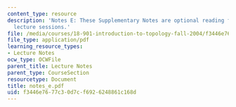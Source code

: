 ```yaml
---
content_type: resource
description: 'Notes E: These Supplementary Notes are optional reading for the corresponding
  lecture sessions.'
file: /media/courses/18-901-introduction-to-topology-fall-2004/f3446e7677c30d7cf6926248861c168d_notes_e.pdf
file_type: application/pdf
learning_resource_types:
- Lecture Notes
ocw_type: OCWFile
parent_title: Lecture Notes
parent_type: CourseSection
resourcetype: Document
title: notes_e.pdf
uid: f3446e76-77c3-0d7c-f692-6248861c168d
---
```

